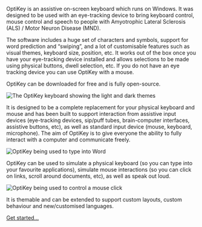 OptiKey is an assistive on-screen keyboard which runs on Windows. It was designed to be used with an eye-tracking device to bring keyboard control, mouse control and speech to people with Amyotrophic Lateral Sclerosis (ALS) / Motor Neuron Disease (MND).

The software includes a huge set of characters and symbols, support for word prediction and “swiping”, and a lot of customisable features such as visual themes, keyboard size, position, etc. It works out of the box once you have your eye-tracking device installed and allows selections to be made using physical buttons, dwell selection, etc. If you do not have an eye tracking device you can use OptiKey with a mouse.

OptiKey can be downloaded for free and is fully open-source.

![The OptiKey keyboard showing the light and dark themes](http://juliussweetland.github.io/OptiKey/images/Keyboards_Alpha_Showing_Light_And_Dark_Themes.png)

It is designed to be a complete replacement for your physical keyboard and mouse and has been built to support interaction from assistive input devices (eye-tracking devices, sip/puff tubes, brain-computer interfaces, assistive buttons, etc), as well as standard input device (mouse, keyboard, microphone). The aim of OptiKey is to give everyone the ability to fully interact with a computer and communicate freely.

![OptiKey being used to type into Word](http://juliussweetland.github.io/OptiKey/images/Typing_Into_Word.png)

OptiKey can be used to simulate a physical keyboard (so you can type into your favourite applications), simulate mouse interactions (so you can click on links, scroll around documents, etc), as well as speak out loud.

![OptiKey being used to control a mouse click](http://juliussweetland.github.io/OptiKey/images/Clicking_On_Magnified_Folder.png)

It is themable and can be extended to support custom layouts, custom behaviour and new/customised languages.

[Get started...](https://github.com/JuliusSweetland/OptiKey/wiki/Get-Started)